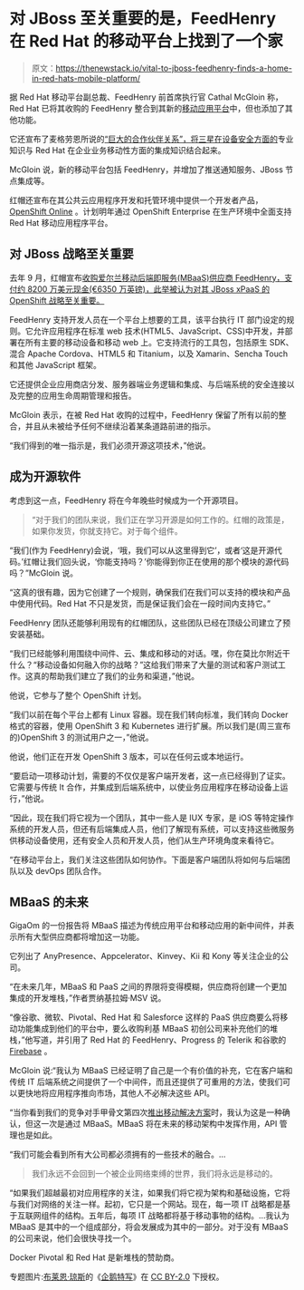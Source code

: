 # 对 JBoss 至关重要的是，FeedHenry 在 Red Hat 的移动平台上找到了一个家

> 原文：<https://thenewstack.io/vital-to-jboss-feedhenry-finds-a-home-in-red-hats-mobile-platform/>

据 Red Hat 移动平台副总裁、FeedHenry 前首席执行官 Cathal McGloin 称，Red Hat 已将其收购的 FeedHenry 整合到其新的[移动应用平台](http://www.redhat.com/en/about/press-releases/red-hat-launches-mobile-application-platform)中，但也添加了其他功能。

它还宣布了麦格劳恩所说的[“巨大的合作伙伴关系”，将三星在设备安全方面的](https://www.redhat.com/en/about/press-releases/red-hat-and-samsung-form-strategic-alliance-deliver-next-generation-mobile-solutions-enterprise)专业知识与 Red Hat 在企业业务移动性方面的集成知识结合起来。

McGloin 说，新的移动平台包括 FeedHenry，并增加了推送通知服务、JBoss 节点集成等。

红帽还宣布在其公共云应用程序开发和托管环境中提供一个开发者产品， [OpenShift Online](https://www.openshift.com/products/online) 。计划明年通过 OpenShift Enterprise 在生产环境中全面支持 Red Hat 移动应用程序平台。

## 对 JBoss 战略至关重要

去年 9 月，红帽宣布[收购爱尔兰移动后端即服务(MBaaS)供应商 FeedHenry，支付约 8200 万美元现金(€6350 万英镑)，此举被认为对其 JBoss xPaaS 的 OpenShift 战略至关重要。](https://www.zdnet.com/article/red-hat-acquires-feedhenry-to-boost-mobile-app-development/)

FeedHenry 支持开发人员在一个平台上想要的工具，该平台执行 IT 部门设定的规则。它允许应用程序在标准 web 技术(HTML5、JavaScript、CSS)中开发，并部署在所有主要的移动设备和移动 web 上。它支持流行的工具包，包括原生 SDK、混合 Apache Cordova、HTML5 和 Titanium，以及 Xamarin、Sencha Touch 和其他 JavaScript 框架。

它还提供企业应用商店分发、服务器端业务逻辑和集成、与后端系统的安全连接以及完整的应用生命周期管理和报告。

McGloin 表示，在被 Red Hat 收购的过程中，FeedHenry 保留了所有以前的整合，并且从未被给予任何不继续沿着某条道路前进的指示。

“我们得到的唯一指示是，我们必须开源这项技术，”他说。

## 成为开源软件

考虑到这一点，FeedHenry 将在今年晚些时候成为一个开源项目。

> “对于我们的团队来说，我们正在学习开源是如何工作的。红帽的政策是，如果你发货，你就支持它。对于每个组件。

“我们(作为 FeedHenry)会说，‘哦，我们可以从这里得到它’，或者‘这是开源代码。’红帽让我们回头说，‘你能支持吗？’你能得到你正在使用的那个模块的源代码吗？”McGloin 说。

“这真的很有趣，因为它创建了一个规则，确保我们在我们可以支持的模块和产品中使用代码。Red Hat 不只是发货，而是保证我们会在一段时间内支持它。”

FeedHenry 团队还能够利用现有的红帽团队，这些团队已经在顶级公司建立了预安装基础。

“我们已经能够利用围绕中间件、云、集成和移动的对话。嘿，你在莫比尔附近干什么？“移动设备如何融入你的战略？”这给我们带来了大量的测试和客户测试工作。这真的帮助我们建立了我们的业务和渠道，”他说。

他说，它参与了整个 OpenShift 计划。

“我们以前在每个平台上都有 Linux 容器。现在我们转向标准，我们转向 Docker 格式的容器，使用 OpenShift 3 和 Kubernetes 进行扩展。所以我们是(周三宣布的)OpenShift 3 的测试用户之一，”他说。

他说，他们正在开发 OpenShift 3 版本，可以在任何云或本地运行。

“要启动一项移动计划，需要的不仅仅是客户端开发者，这一点已经得到了证实。它需要与传统 It 合作，并集成到后端系统中，以使业务应用程序在移动设备上运行，”他说。

“因此，现在我们将它视为一个团队，其中一些人是 IUX 专家，是 iOS 等特定操作系统的开发人员，但还有后端集成人员，他们了解现有系统，可以支持这些微服务供移动设备使用，还有安全人员和开发人员，他们从生产环境角度来看待它。

“在移动平台上，我们关注这些团队如何协作。下面是客户端团队将如何与后端团队以及 devOps 团队合作。

## MBaaS 的未来

GigaOm 的一份报告将 MBaaS 描述为传统应用平台和移动应用的新中间件，并表示所有大型供应商都将增加这一功能。

它列出了 AnyPresence、Appcelerator、Kinvey、Kii 和 Kony 等关注企业的公司。

“在未来几年，MBaaS 和 PaaS 之间的界限将变得模糊，供应商将创建一个更加集成的开发堆栈，”作者贾纳基拉姆·MSV 说。

“像谷歌、微软、Pivotal、Red Hat 和 Salesforce 这样的 PaaS 供应商要么将移动功能集成到他们的平台中，要么收购利基 MBaaS 初创公司来补充他们的堆栈，”他写道，并引用了 Red Hat 的 FeedHenry、Progress 的 Telerik 和谷歌的 [Firebase](http://venturebeat.com/2015/05/29/googles-firebase-backend-sdks-gets-mobile-offline-support-for-ios-and-android/) 。

McGloin 说:“我认为 MBaaS 已经证明了自己是一个有价值的补充，它在客户端和传统 IT 后端系统之间提供了一个中间件，而且还提供了可重用的方法，使我们可以更快地将应用程序推向市场，其他人不必解决这些 API。

“当你看到我们的竞争对手甲骨文第四次[推出移动解决方案](https://adtmag.com/articles/2015/06/24/oracle-cloud-java.aspx)时，我认为这是一种确认，但这一次是通过 MBaaS。MBaaS 将在未来的移动架构中发挥作用，API 管理也是如此。

“我们可能会看到所有大公司都必须拥有的一些技术的融合。…

> 我们永远不会回到一个被企业网络束缚的世界，我们将永远是移动的。

“如果我们超越最初对应用程序的关注，如果我们将它视为架构和基础设施，它将与我们对网络的关注一样。起初，它只是一个网站。现在，每一项 IT 战略都是基于互联网组件的结构。五年后，每项 IT 战略都将基于移动事物的结构。…我认为 MBaaS 是其中的一个组成部分，将会发展成为其中的一部分。对于没有 MBaaS 的公司来说，他们会很快寻找一个。

Docker Pivotal 和 Red Hat 是新堆栈的赞助商。

专题图片:[布莱恩·琼斯](https://www.flickr.com/photos/brynj/)的《[企鹅特写](https://www.flickr.com/photos/brynj/38244042/in/photolist-4o1C3-pbHXL7-qeVPJt-91bs3t-q54UnR-8XjAUe-qjHjG7-pRHbWQ-ejh17c-qsFecp-7zZyiX-pcp8HH-qnjvLa-73M5iT-6LfQV-8qUtn7-j5ytev-dJZrxa-qdHcf9-qsocbo-qMxx9W-e9Xe41-fhkr3-69xP6r-7wXLTg-cRvxqE-a6rRNe-918ZEN-8rKJrQ-6bq5r9-4vuT38-i8gA2c-qsFod1-kzB3LA-i8g2sg-4krYcm-i8g8gu-i8g4wL-s28G23-7wxTyf-gVj2bE-91d9R-ibN7d8-9YKFjA-i8fUyB-ijY6d-a7qb3b-jZ7R-ibFac8-bhiTTe)》在 [CC BY-2.0](https://creativecommons.org/licenses/by/2.0/) 下授权。

<svg xmlns:xlink="http://www.w3.org/1999/xlink" viewBox="0 0 68 31" version="1.1"><title>Group</title> <desc>Created with Sketch.</desc></svg>